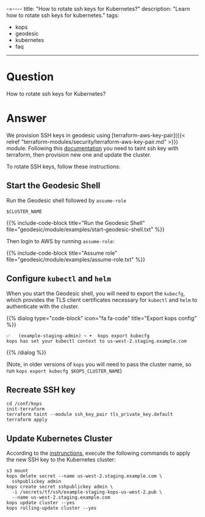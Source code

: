-=----
title: "How to rotate ssh keys for Kubernetes?"
description: "Learn how to rotate ssh keys for kubernetes."
tags:
- kops
- geodesic
- kubernetes
- faq
---

# Question

How to rotate ssh keys for Kubernetes?

# Answer

We provision SSH keys in geodesic using [terraform-aws-key-pair]({{< relref "terraform-modules/security/terraform-aws-key-pair.md" >}}) module.
Following this [documentation](https://www.terraform.io/docs/providers/tls/r/private_key.html#generating-a-new-key) you need to taint ssh key with terraform, then provision new one and update the cluster.

To rotate SSH keys, follow these instructions:

##  Start the Geodesic Shell

Run the Geodesic shell followed by `assume-role`
```shell
$CLUSTER_NAME
```

{{% include-code-block title="Run the Geodesic Shell" file="geodesic/module/examples/start-geodesic-shell.txt" %}}

Then login to AWS by running `assume-role`:

{{% include-code-block title="Assume role" file="geodesic/module/examples/assume-role.txt" %}}

## Configure `kubectl` and `helm`

When you start the Geodesic shell, you will need to export the `kubecfg`, which provides the TLS client certificates necessary for `kubectl` and `helm` to authenticate with the cluster.

{{% dialog type="code-block" icon="fa fa-code" title="Export kops config" %}}
```
✅   (example-staging-admin) ~ ➤  kops export kubecfg
kops has set your kubectl context to us-west-2.staging.example.com
```
{{% /dialog %}}

(Note, in older versions of `kops` you will need to pass the cluster name, so run `kops export kubecfg $KOPS_CLUSTER_NAME`)

## Recreate SSH key

```shell
cd /conf/kops
init-terraform
terraform taint --module ssh_key_pair tls_private_key.default
terraform apply
```


## Update Kubernetes Cluster

According to the [instrunctions](https://github.com/kubernetes/kops/blob/master/docs/security.md),
execute the following commands to apply the new SSH key to the Kubernetes cluster:

```shell
s3 mount
kops delete secret --name us-west-2.staging.example.com \
  sshpublickey admin
kops create secret sshpublickey admin \
  -i /secrets/tf/ssh/example-staging-kops-us-west-2.pub \
  --name us-west-2.staging.example.com
kops update cluster --yes
kops rolling-update cluster --yes
```
